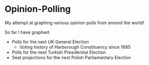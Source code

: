# Opinion-Polling
My attempt at graphing various opinion polls from around the world!


So far I have graphed:

* Polls for the next UK General Election
  - Voting history of Harborough Constituency since 1885
* Polls for the next Turkish Presidential Election
* Seat projections for the next Polish Parliamentary Election
